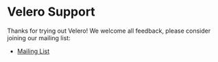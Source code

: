 # Velero Support

Thanks for trying out Velero! We welcome all feedback, please consider joining our mailing list: 

- [Mailing List](https://groups.google.com/forum/#!forum/projectvelero)

